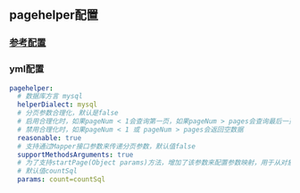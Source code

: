 ## pagehelper配置

### [参考配置](https://github.com/pagehelper/Mybatis-PageHelper/blob/master/wikis/zh/HowToUse.md)

### yml配置
~~~yaml
pagehelper:
  # 数据库方言 mysql
  helperDialect: mysql
  # 分页参数合理化，默认是false
  # 启用合理化时，如果pageNum < 1会查询第一页，如果pageNum > pages会查询最后一页；
  # 禁用合理化时，如果pageNum < 1 或 pageNum > pages会返回空数据
  reasonable: true
  # 支持通过Mapper接口参数来传递分页参数，默认值false
  supportMethodsArguments: true
  # 为了支持startPage(Object params)方法，增加了该参数来配置参数映射，用于从对象中根据属性名取值
  # 默认值countSql
  params: count=countSql
~~~